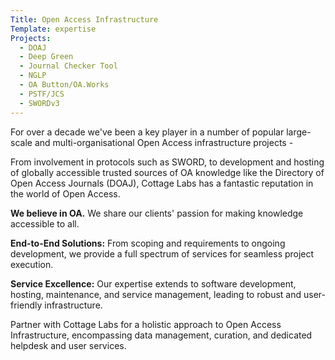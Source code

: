 ```yaml
---
Title: Open Access Infrastructure
Template: expertise
Projects: 
  - DOAJ
  - Deep Green
  - Journal Checker Tool
  - NGLP
  - OA Button/OA.Works
  - PSTF/JCS
  - SWORDv3
---
```



For over a decade we've been a key player in a number of popular large-scale and multi-organisational Open Access infrastructure projects - 

From involvement in protocols such as SWORD, to development and hosting of globally accessible trusted sources of OA knowledge like the Directory of Open Access Journals (DOAJ), Cottage Labs has a fantastic reputation in the world of Open Access.

**We believe in OA.** We share our clients' passion for making knowledge accessible to all.

**End-to-End Solutions:** From scoping and requirements to ongoing development, we provide a full spectrum of services for seamless project execution.

**Service Excellence:** Our expertise extends to software development, hosting, maintenance, and service management, leading to robust and user-friendly infrastructure.

Partner with Cottage Labs for a holistic approach to Open Access Infrastructure, encompassing data management, curation, and dedicated helpdesk and user services.
